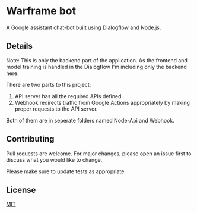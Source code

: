 # Warframe bot

A Google assistant chat-bot built using Dialogflow and Node.js.

## Details

Note: This is only the backend part of the application. As the frontend and model training is handled in the Dialogflow I'm including only the backend here.

There are two parts to this project:
 1. API server has all the required APIs defined.
 2. Webhook redirects traffic from Google Actions appropriately by making proper requests to the API server.

Both of them are in seperate folders named Node-Api and Webhook. 

## Contributing
Pull requests are welcome. For major changes, please open an issue first to discuss what you would like to change.

Please make sure to update tests as appropriate.

## License
[MIT](https://choosealicense.com/licenses/mit/)
